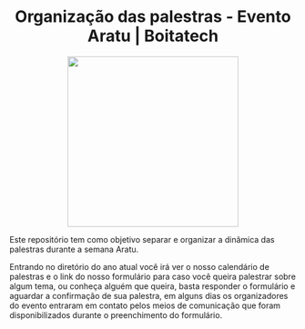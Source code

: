 <h1 align="center"> Organização das palestras - Evento Aratu | Boitatech </h1>

<div align='center'>
    <img src='https://i.imgur.com/L9nmyHE.png' width="300" height="300">
</div>

Este repositório tem como objetivo separar e organizar a dinâmica das palestras durante a semana Aratu.

Entrando no diretório do ano atual você irá ver o nosso calendário de palestras e o link do nosso formulário para caso você queira palestrar sobre algum tema, ou conheça alguém que queira, basta responder o formulário e aguardar a confirmação de sua palestra, em alguns dias os organizadores do evento entraram em contato pelos meios de comunicação que foram disponibilizados durante o preenchimento do formulário.
